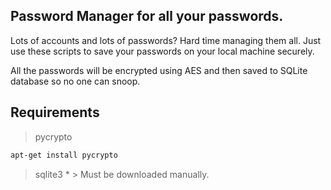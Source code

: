## Password Manager for all your passwords.
Lots of accounts and lots of passwords? Hard time managing them all.
Just use these scripts to save your passwords on your local machine securely.

All the passwords will be encrypted using AES and then saved to SQLite database so no one can snoop.

## Requirements
> pycrypto
```bash
apt-get install pycrypto
```
> sqlite3
    * > Must be downloaded manually.

